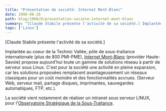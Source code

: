```yaml
---
title: "Présentation de société: Internet Mont-Blanc"
date: 1998-08-26
path: blog/1998/8/presentation-societe-internet-mont-blanc
summary: "[Claude Stabile présente l'activité de sa société.] Implantée au coeur de la Technic Vallée, pôle de sous-traitance internationale (plus de 800 PMI-PME), Internet Mont-Blanc (provider Haute-Savoie) propose aujourd'hui toute un gamme de solutions réseau à partir de serveur sous Linux."
tags: ['Linux']
---
```


<P>
[Claude Stabile présente l'activité de sa société.]
</P>

<P>
Implantée au coeur de la Technic Vallée, pôle de
sous-traitance internationale (plus de 800 PMI-PME),
<A HREF="http://www.internet-montblanc.fr/">Internet Mont-Blanc</A>
(provider Haute-Savoie) propose aujourd'hui toute un gamme de solutions
réseau à partir de serveur sous Linux. C'est pour la société une
activité en pleine expansion, car les solutions proposées remplacent
avantageusement un réseaux classiques pour un coût moindre et des
fonctionnalités accrues. (Serveur Web, serveur mail, partage disques,
imprimantes, sauvegardes automatiques, FTP, etc.).
</P>

<P>
La société vient notamment de réaliser un intranet sous serveur LINUX,
pour l'<A HREF="http://www.osst.com/">Observatoire Stratégique de la
Sous-Traitance</A>.
</P>


